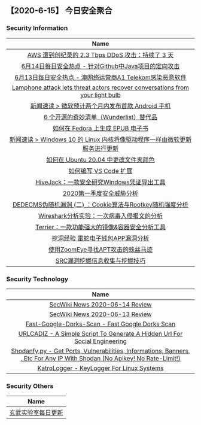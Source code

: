 
 ##   【2020-6-15】 今日安全聚合


### 						        							Security Information
|                             Name                                    |
| :----------------------------------------------------------: |
|[AWS 遭到创纪录的 2.3 Tbps DDoS 攻击：持续了 3 天](https://www.anquanke.com/post/id/208458)|
|[6月14日每日安全热点 - 针对Github中Java项目的定向攻击](https://www.anquanke.com/post/id/208455)|
|[6月13日每日安全热点 - 澳网络运营商A1 Telekom感染恶意软件](https://www.anquanke.com/post/id/208440)|
|[Lamphone attack lets threat actors recover conversations from your light bulb](https://www.zdnet.com/article/lamphone-attack-lets-threat-actors-recover-conversations-from-your-light-bulb/#ftag=RSSbaffb68)|
|[新闻速读 &gt; 微软预计两个月内发布首款 Android 手机](https://linux.cn/article-12315-1.html?utm_source=rss&utm_medium=rss)|
|[6 个开源的奇妙清单（Wunderlist）替代品](https://linux.cn/article-12314-1.html?utm_source=rss&utm_medium=rss)|
|[如何在 Fedora 上生成 EPUB 电子书](https://linux.cn/article-12313-1.html?utm_source=rss&utm_medium=rss)|
|[新闻速读 &gt; Windows 10 的 Linux 内核将像驱动程序一样由微软更新服务进行更新](https://linux.cn/article-12312-1.html?utm_source=rss&utm_medium=rss)|
|[如何在 Ubuntu 20.04 中更改文件夹颜色](https://linux.cn/article-12311-1.html?utm_source=rss&utm_medium=rss)|
|[如何编写 VS Code 扩展](https://linux.cn/article-12310-1.html?utm_source=rss&utm_medium=rss)|
|[HiveJack：一款安全研究Windows凭证导出工具](https://www.freebuf.com/articles/system/236979.html)|
|[2020第一季度安全威胁分析](https://www.freebuf.com/articles/network/237302.html)|
|[DEDECMS伪随机漏洞 (二) ：Cookie算法与Rootkey随机强度分析](https://www.freebuf.com/vuls/236360.html)|
|[Wireshark分析实验：一次病毒入侵报文的分析](https://www.freebuf.com/articles/network/237631.html)|
|[Terrier：一款功能强大的镜像&容器安全分析工具](https://www.freebuf.com/articles/terminal/236070.html)|
|[挖洞经验  雷蛇电子钱包APP漏洞分析](https://www.freebuf.com/vuls/237273.html)|
|[使用ZoomEye寻找APT攻击的蛛丝马迹](https://www.freebuf.com/sectool/237758.html)|
|[SRC漏洞挖掘信息收集与挖掘技巧](https://www.freebuf.com/articles/web/237876.html)|

### 						        							Security  Technology
|                             Name                                    |
| :----------------------------------------------------------: |
|[SecWiki News 2020-06-14 Review](http://www.sec-wiki.com/?2020-06-14)|
|[SecWiki News 2020-06-13 Review](http://www.sec-wiki.com/?2020-06-13)|
|[Fast-Google-Dorks-Scan - Fast Google Dorks Scan](http://www.kitploit.com/2020/06/fast-google-dorks-scan-fast-google.html)|
|[URLCADIZ - A Simple Script To Generate A Hidden Url For Social Engineering](http://www.kitploit.com/2020/06/urlcadiz-simple-script-to-generate.html)|
|[Shodanfy.py - Get Ports, Vulnerabilities, Informations, Banners, ..Etc For Any IP With Shodan (No Apikey! No Rate-Limit!)](http://www.kitploit.com/2020/06/shodanfypy-get-ports-vulnerabilities_13.html)|
|[KatroLogger - KeyLogger For Linux Systems](http://www.kitploit.com/2020/06/katrologger-keylogger-for-linux-systems.html)|

### 						        							Security  Others
|                             Name                                    |
| :----------------------------------------------------------: |
|[玄武实验室每日更新](https://weibo.com/p/1006065582522936/wenzhang?from=page_100606_profile&wvr=6&mod=wenzhangmore)|

